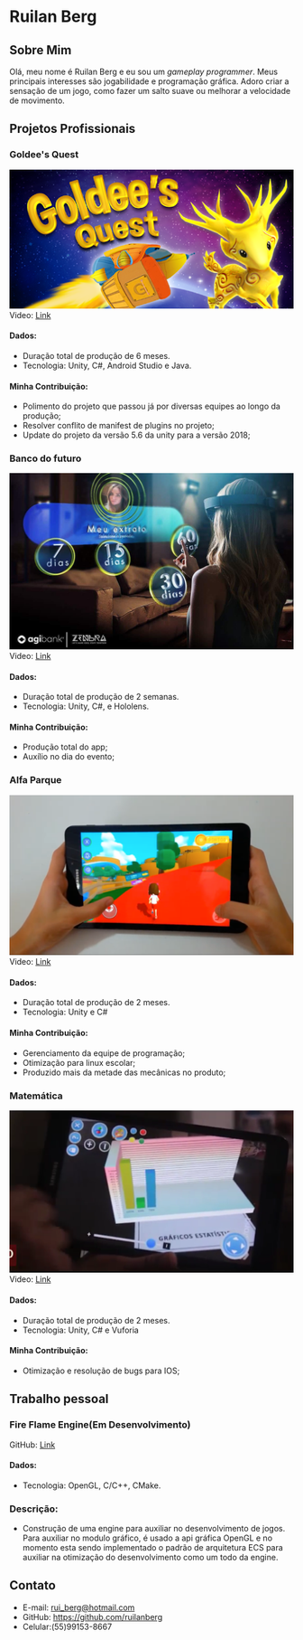# Ruilan Berg
## Sobre Mim
Olá, meu nome é Ruilan Berg e eu sou um _gameplay programmer_. Meus principais interesses são jogabilidade e programação gráfica. Adoro criar a sensação de um jogo, como fazer um salto suave ou melhorar a velocidade de movimento.

## Projetos Profissionais


### Goldee's Quest
![Image](Img/Screenshot-Goldee.png)  
Video: [Link](https://www.youtube.com/watch?v=948ouaNEe90)

#### Dados:
*   Duração total de produção de 6 meses.
*   Tecnologia: Unity, C#, Android Studio e Java.

#### Minha Contribuição:
*   Polimento do projeto que passou já por diversas equipes ao longo da produção;
*   Resolver conflito de manifest de plugins no projeto;
*   Update do projeto da versão 5.6 da unity para a versão 2018;



### Banco do futuro
![Image](Img/Screenshor_Banco-Futuro.jpg)  
Video: [Link](https://drive.google.com/open?id=1k0WiLzlqZpN4IiDANpUe3TMcfHUC8jgj)

#### Dados:
*   Duração total de produção de 2 semanas.
*   Tecnologia: Unity, C#, e Hololens.

#### Minha Contribuição:
*   Produção total do app;
*   Auxílio no dia do evento;




### Alfa Parque
![Image](Img/Screenshot-Alfa_Parque.png)  
Video: [Link](https://www.youtube.com/watch?v=If9X6rucgv0)

#### Dados:
*   Duração total de produção de 2 meses.
*   Tecnologia: Unity e C#

#### Minha Contribuição:
*   Gerenciamento da equipe de programação;
*   Otimização para linux escolar;
*   Produzido mais da metade das mecânicas no produto;



### Matemática
![Image](Img/Screenshot-Matematica.png)  
Video: [Link](https://www.youtube.com/watch?v=Xo04dSepUVA)

#### Dados:
*   Duração total de produção de 2 meses.
*   Tecnologia: Unity, C# e Vuforia

#### Minha Contribuição:
*   Otimização e resolução de bugs para IOS;



## Trabalho pessoal



### Fire Flame Engine(Em Desenvolvimento)
GitHub: [Link](https://github.com/ruilanberg/Fire-Flame-Engine)

#### Dados:
*   Tecnologia: OpenGL, C/C++, CMake.

### Descrição:
*   Construção de uma engine para auxiliar no desenvolvimento de jogos. Para auxiliar no modulo gráfico, é usado a api gráfica OpenGL e no momento esta sendo implementado o padrão de arquitetura ECS para auxiliar na otimização do desenvolvimento como um todo da engine.


## Contato

*   E-mail: rui_berg@hotmail.com
*   GitHub: https://github.com/ruilanberg
*   Celular:(55)99153-8667
